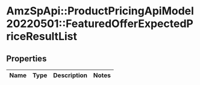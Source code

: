 # AmzSpApi::ProductPricingApiModel20220501::FeaturedOfferExpectedPriceResultList

## Properties
Name | Type | Description | Notes
------------ | ------------- | ------------- | -------------

